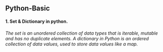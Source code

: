 ## Python-Basic
#### 1. Set & Dictionary in python.
###### The set is an unordered collection of data types that is iterable, mutable and has no duplicate elements. A dictionary in Python is an ordered collection of data values, used to store data values like a map.
